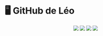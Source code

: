 # 🖥️ GitHub de Léo
<p align="center" width="100%">

<img src="https://wakatime.com/badge/user/db0e5671-cec5-4e7b-9d41-19a881e67f7d.svg" />
  
<img src="https://github-readme-stats.vercel.app/api/top-langs/?username=leogaudin" />

<img src="https://github-readme-stats.vercel.app/api?username=leogaudin&show_icons=true&theme=transparent&show_owner=true&include_all_commits=true" />
<img src="https://github-readme-stats.vercel.app/api/wakatime?username=leogaudin"
  
</p>
